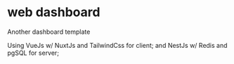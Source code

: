# web dashboard

Another dashboard template

Using VueJs w/ NuxtJs and TailwindCss for client;
and NestJs w/ Redis and pgSQL for server;